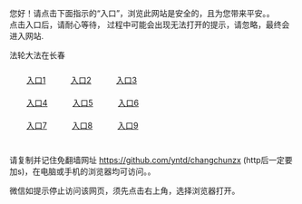 您好！请点击下面指示的“入口”，浏览此网站是安全的，且为您带来平安。。 <br/>
点击入口后，请耐心等待， 过程中可能会出现无法打开的提示，请忽略，最终会进入网站. </br>

法轮大法在长春<br/>
<div style="padding:10px"><a style="margin:20px" target="_blank" href="https://d119jbrt9h2l71.cloudfront.net/2Qpsp?fywbl" id="ccLink1" rel="nofollow">入口1</a> <a target="_blank" style="margin:20px" href="https://dzxv4seo4p7oa.cloudfront.net/2Qpsp?ssspjfye" id="ccLink2" rel="nofollow">入口2</a> <a style="margin:20px" target="_blank" href="https://d329d0jtuvxx3s.cloudfront.net/2Qpsp?qbozgkq" id="ccLink3" rel="nofollow">入口3</a></div>

<div style="padding:10px" ><a style="margin:20px" target="_blank" href="https://d119jbrt9h2l71.cloudfront.net/2Qpsp?fywbl" id="ccLink4" rel="nofollow">入口4</a> <a style="margin:20px" href="https://dzxv4seo4p7oa.cloudfront.net/2Qpsp?ssspjfye" target="_blank" id="ccLink5" rel="nofollow">入口5</a> <a style="margin:20px" href="https://d329d0jtuvxx3s.cloudfront.net/2Qpsp?qbozgkq" target="_blank" id="ccLink6" rel="nofollow">入口6</a></div>

<div style="padding:10px"><a style="margin:20px" target="_blank" href="https://d119jbrt9h2l71.cloudfront.net/2Qpsp?fywbl" id="ccLink7" rel="nofollow">入口7</a> <a style="margin:20px" href="https://dzxv4seo4p7oa.cloudfront.net/2Qpsp?ssspjfye" target="_blank" id="ccLink8" rel="nofollow">入口8</a> <a style="margin:20px" target="_blank" href="https://d329d0jtuvxx3s.cloudfront.net/2Qpsp?qbozgkq" id="ccLink9" rel="nofollow">入口9</a></div>

<br/>



请复制并记住免翻墙网址 https://github.com/yntd/changchunzx (http后一定要加s)，在电脑或手机的浏览器均可访问。。<br/>

微信如提示停止访问该网页，须先点击右上角，选择浏览器打开。
